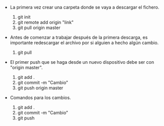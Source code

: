 - La primera vez crear una carpeta donde se vaya a descargar el fichero.
    1. git init
    2. git remote add origin "link"
    3. git pull origin master

- Antes de comenzar a trabajar después de la primera descarga, es importante redescargar el archivo por si alguien a hecho algún cambio.
    1. git pull

- El primer push que se haga desde un nuevo dispositivo debe ser con "origin master".
    1. git add .
    2. git commit -m "Cambio"
    3. git push origin master

- Comandos para los cambios.
    1. git add .
    2. git commit -m "Cambio"
    3. git push